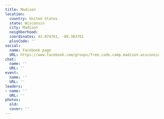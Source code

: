 ```yaml
---
title: Madison
location:
  country: United States
  state: Wisconsin
  city: Madison
  neighborhood: 
  coordinates: 43.074761, -89.383761
  plusCode: ''
social:
  name: Facebook page
  URL: https://www.facebook.com/groups/free.code.camp.madison.wisconsin
chat:
  name: ''
  URL: ''
event:
  name: ''
  URL: ''
leaders:
- name: ''
  URL: ''
photos:
  old: 
  cover: ''
---
```

